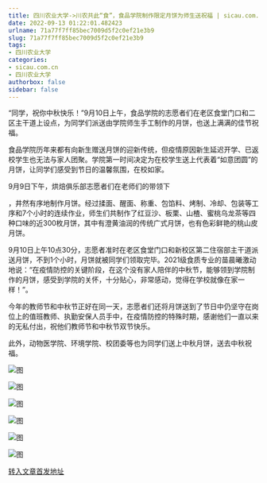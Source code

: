 ```yaml
---
title: 四川农业大学->川农共此“食”，食品学院制作限定月饼为师生送祝福 | sicau.com.cn
date: 2022-09-13 01:22:01.482423
urlname: 71a77f7ff85bec7009d5f2c0ef21e3b9
slug: 71a77f7ff85bec7009d5f2c0ef21e3b9
tags: 
- 四川农业大学
categories:
- sicau.com.cn
- 四川农业大学
authorbox: false
sidebar: false
---
```

“同学，祝你中秋快乐！”9月10日上午，食品学院的志愿者们在老区食堂门口和二区主干道上设点，为同学们派送由学院师生手工制作的月饼，也送上满满的佳节祝福。

食品学院历年来都有向新生赠送月饼的迎新传统，但疫情原因新生延迟开学、已返校学生也无法与家人团聚。学院第一时间决定为在校学生送上代表着“如意团圆”的月饼，让同学们感受到节日的温馨氛围，在校如家。

9月9日下午，烘焙俱乐部志愿者们在老师们的带领下
<!--more-->
，井然有序地制作月饼。经过揉面、醒面、称重、包馅料、烤制、冷却、包装等工序和7个小时的连续作业，师生们共制作了红豆沙、板栗、山楂、蜜桃乌龙茶等四种口味的近300枚月饼，其中有澄黄油润的传统广式月饼，也有色彩鲜艳的桃山皮月饼。

9月10日上午10点30分，志愿者准时在老区食堂门口和新校区第二住宿部主干道派送月饼，不到1个小时，月饼就被同学们领取完毕。2021级食质专业的苗晨曦激动地说：“在疫情防控的关键阶段，在这个没有家人陪伴的中秋节，能够领到学院制作的月饼，感受到学院的关怀，十分贴心，非常感动，觉得在学校就像在家一样！”。

今年的教师节和中秋节正好在同一天，志愿者们还将月饼送到了节日中仍坚守在岗位上的值班教师、执勤安保人员手中，在疫情防控的特殊时期，感谢他们一直以来的无私付出，祝他们教师节和中秋节双节快乐。

此外，动物医学院、环境学院、校团委等也为同学们送上中秋月饼，送去中秋祝福。

![图](https://news.sicau.edu.cn/__local/C/FE/B5/BFD7D942C3FC42CE6AF3AAA89F5_4FC73574_2CA23.jpg)

![图](https://news.sicau.edu.cn/__local/2/3A/B7/08355C244A681738EF6E88576EB_E5C11DE0_2EE74.jpg)

![图](https://news.sicau.edu.cn/__local/8/C7/A8/2EBB53F062EBE23FE58D8F4747B_1BAFB2C7_E574.jpg)

![图](https://news.sicau.edu.cn/__local/C/BC/94/FDF8579484E1942314EFE3FFC6B_9340CBD9_1CBB2.jpg)

![图](https://news.sicau.edu.cn/__local/0/96/D8/1FC7D793873F828D56B4452E88A_1EF1FBCF_68FB0.jpg)

![图](https://news.sicau.edu.cn/__local/B/5C/E8/77B9260BE2AA376CFC59609C255_9D2C49D3_2F04A.jpg)

[转入文章首发地址](https://news.sicau.edu.cn/info/1078/69525.htm)